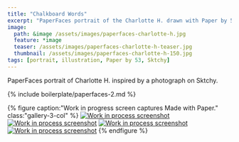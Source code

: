 ```yaml
---
title: "Chalkboard Words"
excerpt: "PaperFaces portrait of the Charlotte H. drawn with Paper by 53 on an iPad."
image: 
  path: &image /assets/images/paperfaces-charlotte-h.jpg 
  feature: *image
  teaser: /assets/images/paperfaces-charlotte-h-teaser.jpg
  thumbnail: /assets/images/paperfaces-charlotte-h-150.jpg
tags: [portrait, illustration, Paper by 53, Sktchy]
---
```


PaperFaces portrait of Charlotte H. inspired by a photograph on Sktchy.

{% include boilerplate/paperfaces-2.md %}

{% figure caption:"Work in progress screen captures Made with Paper." class:"gallery-3-col" %}
[![Work in process screenshot](/assets/images/paperfaces-charlotte-h-process-1-600.jpg)](/assets/images/paperfaces-charlotte-h-process-1-lg.jpg) [![Work in process screenshot](/assets/images/paperfaces-charlotte-h-process-2-600.jpg)](/assets/images/paperfaces-charlotte-h-process-2-lg.jpg) [![Work in process screenshot](/assets/images/paperfaces-charlotte-h-process-3-600.jpg)](/assets/images/paperfaces-charlotte-h-process-3-lg.jpg) [![Work in process screenshot](/assets/images/paperfaces-charlotte-h-process-4-600.jpg)](/assets/images/paperfaces-charlotte-h-process-4-lg.jpg)
{% endfigure %}
